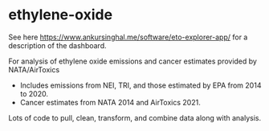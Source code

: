 # ethylene-oxide

See here https://www.ankursinghal.me/software/eto-explorer-app/ for a description of the dashboard. 

For analysis of ethylene oxide emissions and cancer estimates provided by NATA/AirToxics

- Includes emissions from NEI, TRI, and those estimated by EPA from 2014 to 2020. 
- Cancer estimates from NATA 2014 and AirToxics 2021. 

Lots of code to pull, clean, transform, and combine data along with analysis. 

